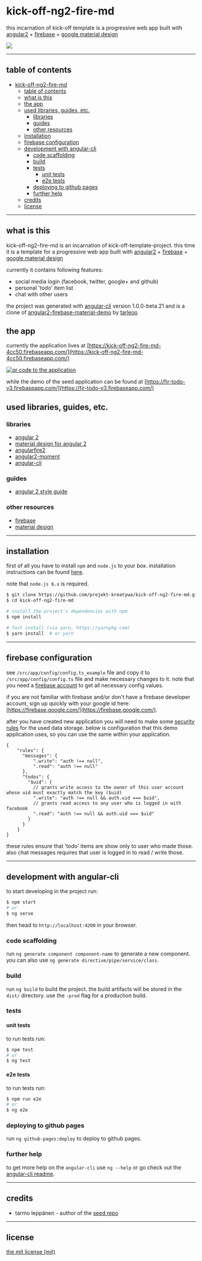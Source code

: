 # kick-off-ng2-fire-md

this incarnation of kick-off template is a progressive web app built with [angular2](https://angular.io/) + [firebase](https://firebase.google.com/) + 
[google material design](https://www.google.com/design/spec/material-design/introduction.html)


[![](https://kick-off-ng2-fire-md-4cc50.firebaseapp.com/assets/pomegranate-logo-002-header.svg)](https://kick-off-ng2-fire-md-4cc50.firebaseapp.com/)

---


## table of contents

- [kick-off-ng2-fire-md](#kick-off-ng2-fire-md)
  * [table of contents](#table-of-contents)
  * [what is this](#what-is-this)
  * [the app](#the-app)
  * [used libraries, guides, etc.](#used-libraries--guides--etc)
    + [libraries](#libraries)
    + [guides](#guides)
    + [other resources](#other-resources)
  * [installation](#installation)
  * [firebase configuration](#firebase-configuration)
  * [development with angular-cli](#development-with-angular-cli)
    + [code scaffolding](#code-scaffolding)
    + [build](#build)
    + [tests](#tests)
      - [unit tests](#unit-tests)
      - [e2e tests](#e2e-tests)
    + [deploying to github pages](#deploying-to-github-pages)
    + [further help](#further-help)
  * [credits](#credits)
  * [license](#license)

---

## what is this
kick-off-ng2-fire-md is an incarnation of kick-off-template-project. this time it is a template for a progressive web app built with [angular2](https://angular.io/) + [firebase](https://firebase.google.com/) + 
[google material design](https://www.google.com/design/spec/material-design/introduction.html)

currently it contains following features:
 * social media login (facebook, twitter, google+ and github)
 * personal 'todo' item list
 * chat with other users
 
the project was generated with [angular-cli](https://github.com/angular/angular-cli) version 1.0.0-beta.21 and is a clone of [angular2-firebase-material-demo](https://github.com/tarlepp/angular2-firebase-material-demo) by [tarleoo](https://github.com/tarlepp)

## the app

currently the application lives at [https://kick-off-ng2-fire-md-4cc50.firebaseapp.com/](https://kick-off-ng2-fire-md-4cc50.firebaseapp.com/)

[![qr code to the application](https://raw.githubusercontent.com/projekt-kreatywa/kick-off-ng2-fire-md/master/kick-off-ng2-fire-md-url-dynamic.png)](https://kick-off-ng2-fire-md-4cc50.firebaseapp.com/)

while the demo of the seed application can be found at [https://fir-todo-v3.firebaseapp.com/](https://fir-todo-v3.firebaseapp.com/)

## used libraries, guides, etc.

### libraries
 * [angular 2](https://github.com/angular/angular)
 * [material design for angular 2](https://github.com/angular/material2)
 * [angularfire2](https://github.com/angular/angularfire2)
 * [angular2-moment](https://github.com/urish/angular2-moment)
 * [angular-cli](https://github.com/angular/angular-cli)
 
### guides
 * [angular 2 style guide](https://angular.io/docs/ts/latest/guide/style-guide.html)
 
### other resources
 * [firebase](https://firebase.google.com/)
 * [material design](https://www.google.com/design/spec/material-design/)

---

## installation
first of all you have to install ```npm``` and ```node.js``` to your box. installation instructions can
be found [here](https://github.com/joyent/node/wiki/installing-node.js-via-package-manager). 

note that ```node.js 6.x``` is required.

```bash
$ git clone https://github.com/projekt-kreatywa/kick-off-ng2-fire-md.git
$ cd kick-off-ng2-fire-md

# install the project's dependencies with npm
$ npm install

# fast install (via yarn, https://yarnpkg.com)
$ yarn install  # or yarn
```
---

## firebase configuration
see `/src/app/config/config.ts_example` file and copy it to `/src/app/config/config.ts` file and make necessary changes to it. note that you need a [firebase account](https://firebase.google.com/) to get all necessary config values.

if you are not familiar with firebase and/or don't have a firebase developer account, sign up quickly with your google id here: [https://firebase.google.com/](https://firebase.google.com/).

after you have created new application you will need to make some [security rules](https://firebase.google.com/docs/database/security/quickstart) 
for the used data storage. below is configuration that this demo application uses, so you can use the same within your 
application.

```
{
    "rules": {
      "messages": {
          ".write": "auth !== null",
          ".read": "auth !== null"
      },
      "todos": {
        "$uid": {
          // grants write access to the owner of this user account whose uid must exactly match the key ($uid)
          ".write": "auth !== null && auth.uid === $uid",
          // grants read access to any user who is logged in with facebook
          ".read": "auth !== null && auth.uid === $uid"
        }
      }
    }
}
```

these rules ensure that 'todo' items are show only to user who made those. also chat messages requires that user is
logged in to read / write those.

---

## development with angular-cli
to start developing in the project run:

```bash
$ npm start
# or
$ ng serve
```

then head to `http://localhost:4200` in your browser.

### code scaffolding
run `ng generate component component-name` to generate a new component. you can also use `ng generate directive/pipe/service/class`.

### build
run `ng build` to build the project. the build artifacts will be stored in the `dist/` directory. use the `-prod` flag for a production build.

### tests

#### unit tests
to run tests run:

```bash
$ npm test
# or
$ ng test
```

#### e2e tests
to run tests run:

```bash
$ npm run e2e
# or
$ ng e2e
```

### deploying to github pages

run `ng github-pages:deploy` to deploy to github pages.

### further help

to get more help on the `angular-cli` use `ng --help` or go check out the [angular-cli readme](https://github.com/angular/angular-cli/blob/master/readme.md).

---

## credits

- tarmo leppänen - author of the [seed repo](https://github.com/tarlepp/angular2-firebase-material-demo) 

---

## license
[the mit license (mit)](license)